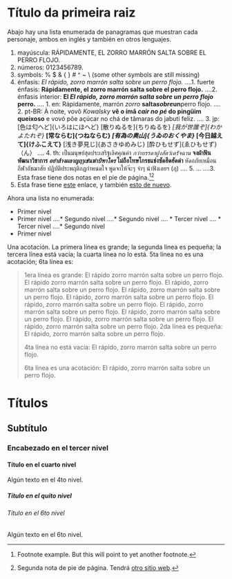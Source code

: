 # Título da primeira raiz

Abajo hay una lista enumerada de panagramas que muestran cada personaje, ambos en inglés y también en otros lenguajes.

1. mayúscula: RÁPIDAMENTE, EL ZORRO MARRÓN SALTA SOBRE EL PERRO FLOJO. 
2. números: 0123456789. 
3. symbols: % $ & { } # ^ ~ \ (some other symbols are still missing)
4. énfasis: *El rápido, zorro marrón salta sobre un perro flojo.* 
....1. fuerte énfasis: **Rápidamente, el zorro marrón salta sobre el perro flojo.**
....2. énfasis interior: **El *El rápido, zorro marrón salta sobre un perro flojo* perro.** 
....    1. en: Rápidamente, marrón *zorro* **salta*sobre*un**perro flojo.
....    2. pt-BR: À noite, vovô *Kowalsky* **vê o ímã *cair no pé* do pingüim queixoso** e vovó põe açúcar no chá de tâmaras do jabuti feliz.
....    3. jp: [色は匂へど]{いろはにほへど} [散りぬるを]{ちりぬるを} *[我が世誰ぞ]{わかよたれぞ}* **[常ならむ]{つねならむ} *[有為の奥山]{うゐのおくやま}* [今日越えて]{けふこえて}** [浅き夢見じ]{あさきゆめみじ} [酔ひもせず]{ゑひもせず}（ん）
....    4. th: เป็นมนุษย์สุดประเสริฐเลิศคุณค่า *กว่าบรรดาฝูงสัตว์เดรัจฉาน* **จงฝ่าฟันพัฒนาวิชาการ *อย่าล้างผลาญฤๅเข่นฆ่าบีฑาใคร* ไม่ถือโทษโกรธแช่งซัดฮึดฮัดด่า** หัดอภัยเหมือนกีฬาอัชฌาสัย ปฏิบัติประพฤติกฎกำหนดใจ พูดจาให้จ๊ะๆ จ๋าๆ น่าฟังเอยฯ (ฦ)
....    5. ...
....3. Esta frase tiene dos notas en el pie de página.[^1][^2]
5. Esta frase tiene [este](https://example-this.com) enlace, y también [esto de nuevo](https://example-this-again.com).

Ahora una lista no enumerada:

* Primer nivel
* Primer nivel 
....* Segundo nivel
....* Segundo nivel 
....    * Tercer nivel
....    * Tercer nivel
....* Segundo nivel
* Primer nivel

Una acotación. La primera línea es grande; la segunda línea es pequeña; la tercera línea está vacía; la cuarta línea no lo está. 5ta línea no es una acotación; 6ta línea es:

> 1era línea es grande: El rápido zorro marrón salta sobre un perro flojo. El rápido zorro marrón salta sobre un perro flojo. El rápido, zorro marrón salta sobre un perro flojo. El rápido, zorro marrón salta sobre un perro flojo. El rápido, zorro marrón salta sobre un perro flojo. El rápido, zorro marrón salta sobre un perro flojo. El rápido, zorro marrón salta sobre un perro flojo. El rápido, zorro marrón salta sobre un perro flojo. El rápido, zorro marrón salta sobre un perro flojo. El rápido, zorro marrón salta sobre un perro flojo. 2da línea es pequeña: El rápido, zorro marrón salta sobre un perro flojo.
> 
> 4ta línea no está vacía: El rápido, zorro marrón salta sobre un perro flojo.
> 
> 6ta línea es una acotación: El rápido, zorro marrón salta sobre un perro flojo.

# Títulos

## Subtítulo

### Encabezado en el tercer nivel

#### Título en el cuarto nivel

Algún texto en el 4to nivel.

##### Título en el quito nivel

###### Título en el 6to nivel

Algún texto en el 6to nivel.

[^1]: Footnote example. But this will point to yet another footnote.

[^2]: Segunda nota de pie de página. Tendrá [otro sitio web](https://example-another-website.com).
